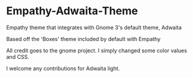Empathy-Adwaita-Theme
=====================

Empathy theme that integrates with Gnome 3's default theme, Adwaita

Based off the 'Boxes' theme included by default with Empathy

All credit goes to the gnome project. I simply changed some color values and CSS.

I welcome any contributions for Adwaita light.
